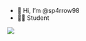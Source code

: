 - 👋 Hi, I’m @sp4rrow98
- 👨‍🎓 Student

![](https://komarev.com/ghpvc/?username=sp4rrow98)

<!---
sp4rrow98/sp4rrow98 is a ✨ special ✨ repository because its `README.md` (this file) appears on your GitHub profile.
You can click the Preview link to take a look at your changes.
--->
